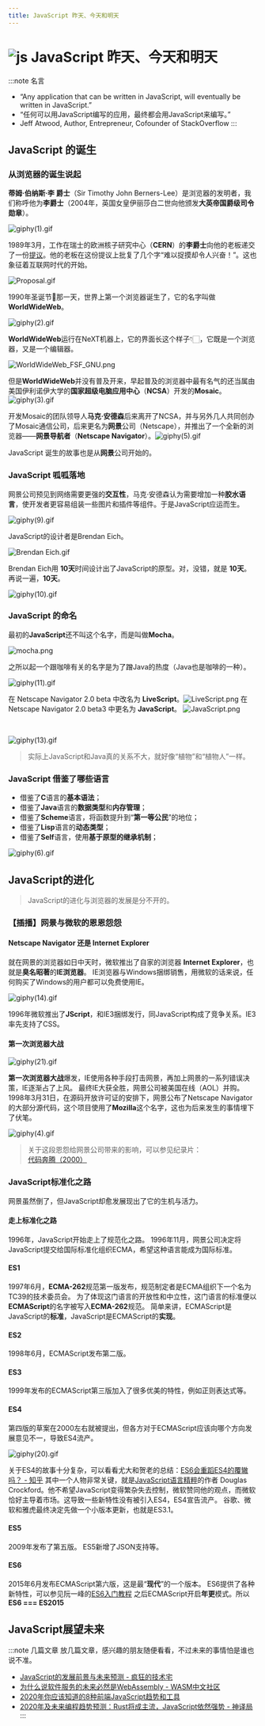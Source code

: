 ```yaml
---
title: JavaScript 昨天、今天和明天
---
```


# ![js](https://zhuye-1308301598.file.myqcloud.com/icons/javascript.png) JavaScript 昨天、今天和明天

:::note 名言
- “Any application that can be written in JavaScript, will eventually be written in JavaScript.”
- “任何可以用JavaScript编写的应用，最终都会用JavaScript来编写。”
- Jeff Atwood, Author, Entrepreneur, Cofounder of StackOverflow
:::

## JavaScript 的诞生

### 从浏览器的诞生说起

**蒂姆·伯纳斯·李 爵士**（Sir Timothy John Berners-Lee）是浏览器的发明者，我们称呼他为**李爵士**（2004年，英国女皇伊丽莎白二世向他颁发**大英帝国爵级司令勋章**）。

![giphy(1).gif](https://zhuye-1308301598.file.myqcloud.com/markdown/172fb6f53620ab3d~tplv-t2oaga2asx-image.image)

1989年3月，工作在瑞士的欧洲核子研究中心（**CERN**）的**李爵士**向他的老板递交了一份[提议](http://info.cern.ch/Proposal.html)。他的老板在这份提议上批复了几个字“难以捉摸却令人兴奋！”。这也象征着互联网时代的开始。

![Proposal.gif](https://zhuye-1308301598.file.myqcloud.com/markdown/172fb6f5363e96db~tplv-t2oaga2asx-image.image)

1990年圣诞节🎄那一天，世界上第一个浏览器诞生了，它的名字叫做**WorldWideWeb**。

![giphy(2).gif](https://zhuye-1308301598.file.myqcloud.com/markdown/172fb6f53b018867~tplv-t2oaga2asx-image.image)


**WorldWideWeb**运行在NeXT机器上，它的界面长这个样子👇🏻，它既是一个浏览器，又是一个编辑器。



![WorldWideWeb_FSF_GNU.png](https://zhuye-1308301598.file.myqcloud.com/markdown/172fb6f53b190d90~tplv-t2oaga2asx-image.image)

但是**WorldWideWeb**并没有普及开来，早起普及的浏览器中最有名气的还当属由美国伊利诺伊大学的**国家超级电脑应用中心**（**NCSA**）开发的**Mosaic**。![giphy(3).gif](https://zhuye-1308301598.file.myqcloud.com/markdown/172fb6f53b2796ec~tplv-t2oaga2asx-image.image)

开发Mosaic的团队领导人**马克·安德森**后来离开了NCSA，并与另外几人共同创办了Mosaic通信公司，后来更名为**网景**公司（Netscape），并推出了一个全新的浏览器——**网景导航者**（**Netscape Navigator**）。![giphy(5).gif](https://zhuye-1308301598.file.myqcloud.com/markdown/172fb6f53b3017e0~tplv-t2oaga2asx-image.image)

JavaScript 诞生的故事也是从**网景**公司开始的。

### JavaScript 呱呱落地

网景公司预见到网络需要更强的**交互性**，马克·安德森认为需要增加一种**胶水语言**，使开发者更容易组装一些图片和插件等组件。于是JavaScript应运而生。

![giphy(9).gif](https://zhuye-1308301598.file.myqcloud.com/markdown/172fb6f570f0af8d~tplv-t2oaga2asx-image.image)

JavaScript的设计者是Brendan Eich。

![Brendan Eich.gif](https://zhuye-1308301598.file.myqcloud.com/markdown/172fb6f57844014e~tplv-t2oaga2asx-image.image)

Brendan Eich用 **10天**时间设计出了JavaScript的原型。对，没错，就是 **10天**。再说一遍，**10天**。

![giphy(10).gif](https://zhuye-1308301598.file.myqcloud.com/markdown/172fb6f57e37998f~tplv-t2oaga2asx-image.image)

### JavaScript 的命名

最初的**JavaScript**还不叫这个名字，而是叫做**Mocha**。

![mocha.png](https://zhuye-1308301598.file.myqcloud.com/markdown/172fb6f5828dc56b~tplv-t2oaga2asx-image.image)

之所以起一个跟咖啡有关的名字是为了蹭Java的热度（Java也是咖啡的一种）。

![giphy(11).gif](https://zhuye-1308301598.file.myqcloud.com/markdown/172fb6f5846e9bae~tplv-t2oaga2asx-image.image)

在 Netscape Navigator 2.0 beta 中改名为 **LiveScript**。![LiveScript.png](https://zhuye-1308301598.file.myqcloud.com/markdown/172fb6f584071ef7~tplv-t2oaga2asx-image.image)
在 Netscape Navigator 2.0 beta3 中更名为 **JavaScript**。 ![JavaScript.png](https://zhuye-1308301598.file.myqcloud.com/markdown/172fb6f5afbdc6ad~tplv-t2oaga2asx-image.image)

&nbsp;

![giphy(13).gif](https://zhuye-1308301598.file.myqcloud.com/markdown/172fb6f5b429d219~tplv-t2oaga2asx-image.image)

> 实际上JavaScript和Java真的关系不大，就好像“植物”和“植物人”一样。

### JavaScript 借鉴了哪些语言

- 借鉴了**C**语言的**基本语法**；
- 借鉴了**Java**语言的**数据类型**和**内存管理**；
- 借鉴了**Scheme**语言，将函数提升到“**第一等公民**”的地位；
- 借鉴了**Lisp**语言的**动态类型**；
- 借鉴了**Self**语言，使用**基于原型的继承机制**；

![giphy(6).gif](https://zhuye-1308301598.file.myqcloud.com/markdown/172fb6f601de153c~tplv-t2oaga2asx-image.image)

## JavaScript的进化

> JavaScript的进化与浏览器的发展是分不开的。

### 【插播】网景与微软的恩恩怨怨

#### Netscape Navigator 还是 Internet Explorer

就在网景的浏览器如日中天时，微软推出了自家的浏览器 **Internet Explorer**，也就是**臭名昭著**的**IE浏览器**。
IE浏览器与Windows捆绑销售，用微软的话来说，任何购买了Windows的用户都可以免费使用IE。

![giphy(14).gif](https://zhuye-1308301598.file.myqcloud.com/markdown/172fb6f601d7eb22~tplv-t2oaga2asx-image.image)

1996年微软推出了**JScript**，和IE3捆绑发行，同JavaScript构成了竞争关系。IE3率先支持了CSS。

#### 第一次浏览器大战

![giphy(21).gif](https://zhuye-1308301598.file.myqcloud.com/markdown/172fb6f601e93747~tplv-t2oaga2asx-image.image)

**第一次浏览器大战**爆发，IE使用各种手段打击网景，再加上网景的一系列错误决策，IE逐渐占了上风。
最终IE大获全胜，网景公司被美国在线（AOL）并购。
1998年3月31日，在源码开放许可证的安排下，网景公布了Netscape Navigator的大部分源代码，这个项目使用了**Mozilla**这个名字，这也为后来发生的事情埋下了伏笔。

![giphy(4).gif](https://zhuye-1308301598.file.myqcloud.com/markdown/172fb6f6072afb9a~tplv-t2oaga2asx-image.image)

> 关于这段恩怨给网景公司带来的影响，可以参见纪录片：[代码奔腾（2000）](https://www.bilibili.com/video/av15989846?from=search&seid=10504290183249367310)

### JavaScript标准化之路

网景虽然倒了，但JavaScript却愈发展现出了它的生机与活力。

#### 走上标准化之路

1996年，JavaScript开始走上了规范化之路。
1996年11月，网景公司决定将JavaScript提交给国际标准化组织ECMA，希望这种语言能成为国际标准。

#### ES1

1997年6月，**ECMA-262**规范第一版发布，规范制定者是ECMA组织下一个名为TC39的技术委员会。
为了体现这门语言的开放性和中立性，这门语言的标准便以**ECMAScript**的名字被写入**ECMA-262**规范。
简单来讲，ECMAScript是JavaScript的**标准**，JavaScript是ECMAScript的**实现**。

#### ES2

1998年6月，ECMAScript发布第二版。

#### ES3

1999年发布的ECMAScript第三版加入了很多优美的特性，例如正则表达式等。

#### ES4

第四版的草案在2000左右就被提出，但各方对于ECMAScript应该向哪个方向发展意见不一，导致ES4流产。

![giphy(20).gif](https://zhuye-1308301598.file.myqcloud.com/markdown/172fb6f60f30f8c6~tplv-t2oaga2asx-image.image)

关于ES4的故事十分复杂，可以看看尤大和贺老的总结：[ES6会重蹈ES4的覆辙吗？ - 知乎](https://www.zhihu.com/question/24715618/answer/34794413)
其中一个人物非常关键，就是[JavaScript语言精粹](https://www.itpanda.net/book/334)的作者 Douglas Crockford。他不希望JavaScript变得繁杂失去控制，微软赞同他的观点，而微软恰好主导着市场。这导致一些新特性没有被引入ES4，ES4宣告流产。
谷歌、微软和雅虎最终决定先做一个小版本更新，也就是ES3.1。

#### ES5

2009年发布了第五版。
ES5新增了JSON支持等。

#### ES6

2015年6月发布ECMAScript第六版，这是最“**现代**”的一个版本。
ES6提供了各种新特性，可以参见阮一峰的[ES6入门教程](https://es6.ruanyifeng.com/)
之后ECMAScript开启**年更**模式。所以**ES6 === ES2015**

## JavaScript展望未来

:::note 几篇文章
放几篇文章，感兴趣的朋友随便看看，不过未来的事情怕是谁也说不准。
- [JavaScript的发展前景与未来预测 - 疯狂的技术宅](https://segmentfault.com/a/1190000019774239#item-2)
- [为什么说软件服务的未来必然是WebAssembly - WASM中文社区](https://segmentfault.com/a/1190000021172497)
- [2020年你应该知道的8种前端JavaScript趋势和工具](https://www.infoq.cn/article/VdJX0JkmSm_dkJBgF23r)
- [2020年及未来编程趋势预测：Rust将成主流，JavaScript依然强势 - 神译局](https://36kr.com/p/5233792)
:::